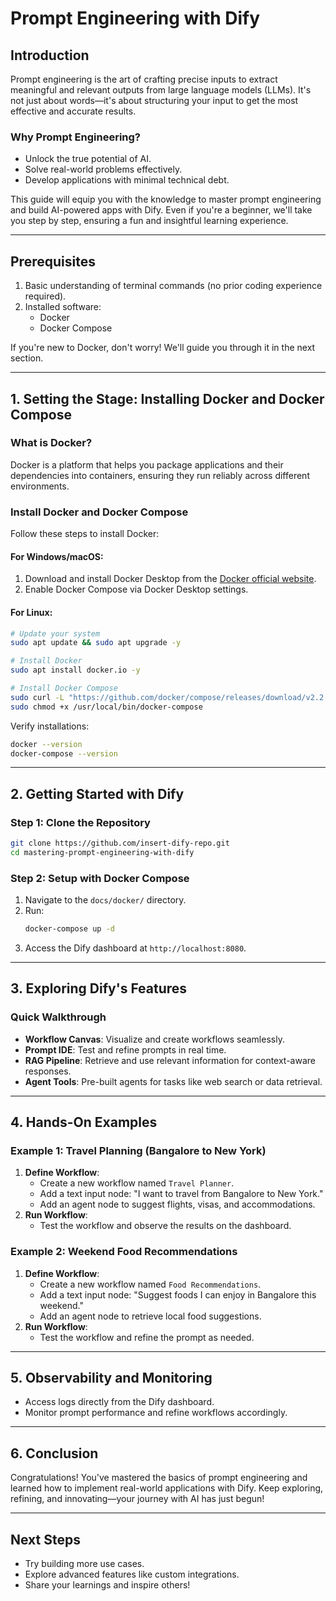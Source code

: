# Prompt Engineering with Dify

## **Introduction**
Prompt engineering is the art of crafting precise inputs to extract meaningful and relevant outputs from large language models (LLMs). It's not just about words—it's about structuring your input to get the most effective and accurate results.

### **Why Prompt Engineering?**
- Unlock the true potential of AI.
- Solve real-world problems effectively.
- Develop applications with minimal technical debt.

This guide will equip you with the knowledge to master prompt engineering and build AI-powered apps with Dify. Even if you're a beginner, we'll take you step by step, ensuring a fun and insightful learning experience.

---

## **Prerequisites**
1. Basic understanding of terminal commands (no prior coding experience required).
2. Installed software:
   - Docker
   - Docker Compose

If you're new to Docker, don't worry! We'll guide you through it in the next section.

---

## **1. Setting the Stage: Installing Docker and Docker Compose**

### **What is Docker?**
Docker is a platform that helps you package applications and their dependencies into containers, ensuring they run reliably across different environments.

### **Install Docker and Docker Compose**
Follow these steps to install Docker:

#### **For Windows/macOS**:
1. Download and install Docker Desktop from the [Docker official website](https://www.docker.com/products/docker-desktop).
2. Enable Docker Compose via Docker Desktop settings.

#### **For Linux**:
```bash
# Update your system
sudo apt update && sudo apt upgrade -y

# Install Docker
sudo apt install docker.io -y

# Install Docker Compose
sudo curl -L "https://github.com/docker/compose/releases/download/v2.2.3/docker-compose-$(uname -s)-$(uname -m)" -o /usr/local/bin/docker-compose
sudo chmod +x /usr/local/bin/docker-compose
```

Verify installations:
```bash
docker --version
docker-compose --version
```

---

## **2. Getting Started with Dify**

### **Step 1: Clone the Repository**
```bash
git clone https://github.com/insert-dify-repo.git
cd mastering-prompt-engineering-with-dify
```

### **Step 2: Setup with Docker Compose**
1. Navigate to the `docs/docker/` directory.
2. Run:
   ```bash
   docker-compose up -d
   ```
3. Access the Dify dashboard at `http://localhost:8080`.

---

## **3. Exploring Dify's Features**

### **Quick Walkthrough**
- **Workflow Canvas**: Visualize and create workflows seamlessly.
- **Prompt IDE**: Test and refine prompts in real time.
- **RAG Pipeline**: Retrieve and use relevant information for context-aware responses.
- **Agent Tools**: Pre-built agents for tasks like web search or data retrieval.

---

## **4. Hands-On Examples**

### **Example 1: Travel Planning (Bangalore to New York)**
1. **Define Workflow**:
   - Create a new workflow named `Travel Planner`.
   - Add a text input node: "I want to travel from Bangalore to New York."
   - Add an agent node to suggest flights, visas, and accommodations.
2. **Run Workflow**:
   - Test the workflow and observe the results on the dashboard.

### **Example 2: Weekend Food Recommendations**
1. **Define Workflow**:
   - Create a new workflow named `Food Recommendations`.
   - Add a text input node: "Suggest foods I can enjoy in Bangalore this weekend."
   - Add an agent node to retrieve local food suggestions.
2. **Run Workflow**:
   - Test the workflow and refine the prompt as needed.

---

## **5. Observability and Monitoring**
- Access logs directly from the Dify dashboard.
- Monitor prompt performance and refine workflows accordingly.

---

## **6. Conclusion**
Congratulations! You've mastered the basics of prompt engineering and learned how to implement real-world applications with Dify. Keep exploring, refining, and innovating—your journey with AI has just begun!

---

## **Next Steps**
- Try building more use cases.
- Explore advanced features like custom integrations.
- Share your learnings and inspire others!
